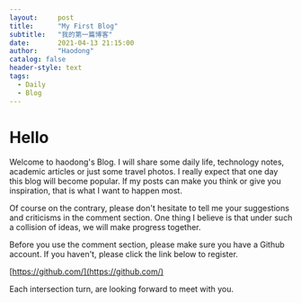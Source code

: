 ```yaml
---
layout:     post
title:      "My First Blog"
subtitle:   "我的第一篇博客"
date:       2021-04-13 21:15:00
author:     "Haodong"
catalog: false
header-style: text
tags:
  - Daily
  - Blog
---
```


# Hello

Welcome to haodong's Blog. I will share some daily life, technology notes, academic articles or just some travel photos. I really expect that one day this blog will become popular. If my posts can make you think or give you inspiration, that is what I want to happen most.

Of course on the contrary, please don't hesitate to tell me your suggestions and criticisms in the comment section. One thing I believe is that under such a collision of ideas, we will make progress together.


Before you use the comment section, please make sure you have a Github account. If you haven't, please click the link below to register.

[https://github.com/](https://github.com/)

Each intersection turn, are looking forward to meet with you. 
